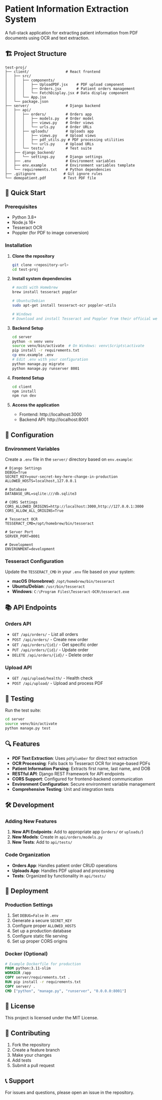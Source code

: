 # Patient Information Extraction System

A full-stack application for extracting patient information from PDF documents using OCR and text extraction.

## 🏗️ Project Structure

```
test-proj/
├── client/                 # React frontend
│   ├── src/
│   │   ├── components/
│   │   │   ├── UploadPDF.jsx    # PDF upload component
│   │   │   ├── Orders.jsx       # Patient orders management
│   │   │   └── FetchDisplay.jsx # Data display component
│   │   └── App.jsx
│   └── package.json
├── server/                 # Django backend
│   ├── api/
│   │   ├── orders/         # Orders app
│   │   │   ├── models.py   # Order model
│   │   │   ├── views.py    # Order views
│   │   │   └── urls.py     # Order URLs
│   │   ├── uploads/        # Uploads app
│   │   │   ├── views.py    # Upload views
│   │   │   ├── pdf_utils.py # PDF processing utilities
│   │   │   └── urls.py     # Upload URLs
│   │   └── tests/          # Test suite
│   ├── django_backend/
│   │   └── settings.py     # Django settings
│   ├── .env                # Environment variables
│   ├── env.example         # Environment variables template
│   └── requirements.txt    # Python dependencies
├── .gitignore             # Git ignore rules
└── demopatient.pdf        # Test PDF file
```

## 🚀 Quick Start

### Prerequisites

- Python 3.8+
- Node.js 16+
- Tesseract OCR
- Poppler (for PDF to image conversion)

### Installation

1. **Clone the repository**
   ```bash
   git clone <repository-url>
   cd test-proj
   ```

2. **Install system dependencies**
   ```bash
   # macOS with Homebrew
   brew install tesseract poppler
   
   # Ubuntu/Debian
   sudo apt-get install tesseract-ocr poppler-utils
   
   # Windows
   # Download and install Tesseract and Poppler from their official websites
   ```

3. **Backend Setup**
   ```bash
   cd server
   python -m venv venv
   source venv/bin/activate  # On Windows: venv\Scripts\activate
   pip install -r requirements.txt
   cp env.example .env
   # Edit .env with your configuration
   python manage.py migrate
   python manage.py runserver 8001
   ```

4. **Frontend Setup**
   ```bash
   cd client
   npm install
   npm run dev
   ```

5. **Access the application**
   - Frontend: http://localhost:3000
   - Backend API: http://localhost:8001

## 🔧 Configuration

### Environment Variables

Create a `.env` file in the `server/` directory based on `env.example`:

```env
# Django Settings
DEBUG=True
SECRET_KEY=your-secret-key-here-change-in-production
ALLOWED_HOSTS=localhost,127.0.0.1

# Database
DATABASE_URL=sqlite:///db.sqlite3

# CORS Settings
CORS_ALLOWED_ORIGINS=http://localhost:3000,http://127.0.0.1:3000
CORS_ALLOW_ALL_ORIGINS=True

# Tesseract OCR
TESSERACT_CMD=/opt/homebrew/bin/tesseract

# Server Port
SERVER_PORT=8001

# Development
ENVIRONMENT=development
```

### Tesseract Configuration

Update the `TESSERACT_CMD` in your `.env` file based on your system:

- **macOS (Homebrew)**: `/opt/homebrew/bin/tesseract`
- **Ubuntu/Debian**: `/usr/bin/tesseract`
- **Windows**: `C:\Program Files\Tesseract-OCR\tesseract.exe`

## 📚 API Endpoints

### Orders API
- `GET /api/orders/` - List all orders
- `POST /api/orders/` - Create new order
- `GET /api/orders/{id}/` - Get specific order
- `PUT /api/orders/{id}/` - Update order
- `DELETE /api/orders/{id}/` - Delete order

### Upload API
- `GET /api/upload/health/` - Health check
- `POST /api/upload/` - Upload and process PDF

## 🧪 Testing

Run the test suite:

```bash
cd server
source venv/bin/activate
python manage.py test
```

## 🔍 Features

- **PDF Text Extraction**: Uses `pdfplumber` for direct text extraction
- **OCR Processing**: Falls back to Tesseract OCR for image-based PDFs
- **Patient Information Parsing**: Extracts first name, last name, and DOB
- **RESTful API**: Django REST Framework for API endpoints
- **CORS Support**: Configured for frontend-backend communication
- **Environment Configuration**: Secure environment variable management
- **Comprehensive Testing**: Unit and integration tests

## 🛠️ Development

### Adding New Features

1. **New API Endpoints**: Add to appropriate app (`orders/` or `uploads/`)
2. **New Models**: Create in `api/orders/models.py`
3. **New Tests**: Add to `api/tests/`

### Code Organization

- **Orders App**: Handles patient order CRUD operations
- **Uploads App**: Handles PDF upload and processing
- **Tests**: Organized by functionality in `api/tests/`

## 🚀 Deployment

### Production Settings

1. Set `DEBUG=False` in `.env`
2. Generate a secure `SECRET_KEY`
3. Configure proper `ALLOWED_HOSTS`
4. Set up a production database
5. Configure static file serving
6. Set up proper CORS origins

### Docker (Optional)

```dockerfile
# Example Dockerfile for production
FROM python:3.11-slim
WORKDIR /app
COPY server/requirements.txt .
RUN pip install -r requirements.txt
COPY server/ .
CMD ["python", "manage.py", "runserver", "0.0.0.0:8001"]
```

## 📝 License

This project is licensed under the MIT License.

## 🤝 Contributing

1. Fork the repository
2. Create a feature branch
3. Make your changes
4. Add tests
5. Submit a pull request

## 📞 Support

For issues and questions, please open an issue in the repository.